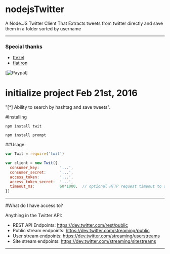 # nodejsTwitter
A Node.JS Twitter Client That Extracts tweets from twitter directly and save them in a folder sorted by username

-----------


### Special thanks

- [ttezel](https://github.com/ttezel/twit)
- [flatiron](https://github.com/flatiron/prompt)

[![Paypal](https://www.paypal.com/cgi-bin/webscr?cmd=_s-xclick&hosted_button_id=Z85ZKD48KWYU6#m)]
  
# initialize project Feb 21st, 2016

"[*] Ability to search by hashtag and save tweets".

#Installing

```
npm install twit
```
```
npm install prompt
```

##Usage:

```javascript
var Twit = require('twit')

var client = new Twit({
  consumer_key:         '...',
  consumer_secret:      '...',
  access_token:         '...',
  access_token_secret:  '...',
  timeout_ms:           60*1000,  // optional HTTP request timeout to apply to all requests.
})

```

-------

#What do I have access to?

Anything in the Twitter API:

* REST API Endpoints:       https://dev.twitter.com/rest/public
* Public stream endpoints:  https://dev.twitter.com/streaming/public
* User stream endpoints:    https://dev.twitter.com/streaming/userstreams
* Site stream endpoints:    https://dev.twitter.com/streaming/sitestreams

-------
